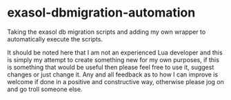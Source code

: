 # exasol-dbmigration-automation
Taking the exasol db migration scripts and adding my own wrapper to automatically execute the scripts.

It should be noted here that I am not an experienced Lua developer and this is simply my attempt to create something new for my own purposes, if this is something that would be useful then please feel free to use it, suggest changes or just change it. Any and all feedback as to how I can improve is welcome if done in a positive and constructive way, otherwise please jog on and go troll someone else.
